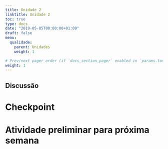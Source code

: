 ```yaml
---
title: Unidade 2
linktitle: Unidade 2
toc: true
type: docs
date: "2019-05-05T00:00:00+01:00"
draft: false
menu:
  qualidade:
    parent: Unidades
    weight: 1

# Prev/next pager order (if `docs_section_pager` enabled in `params.toml`)
weight: 1
---
```


## Discussão

# Checkpoint

# Atividade preliminar para próxima semana